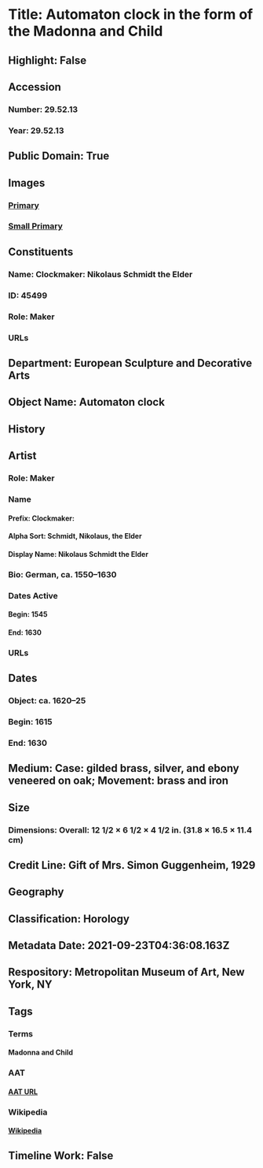 # Title: Automaton clock in the form of the Madonna and Child
## Highlight: False
## Accession
### Number: 29.52.13
### Year: 29.52.13
## Public Domain: True
## Images
### [Primary](https://images.metmuseum.org/CRDImages/es/original/ES965.jpg)
### [Small Primary](https://images.metmuseum.org/CRDImages/es/web-large/ES965.jpg)
## Constituents
### Name: Clockmaker: Nikolaus Schmidt the Elder
### ID: 45499
### Role: Maker
### URLs
## Department: European Sculpture and Decorative Arts
## Object Name: Automaton clock
## History
## Artist
### Role: Maker
### Name
#### Prefix: Clockmaker:
#### Alpha Sort: Schmidt, Nikolaus, the Elder
#### Display Name: Nikolaus Schmidt the Elder
### Bio: German, ca. 1550–1630
### Dates Active
#### Begin: 1545
#### End: 1630
### URLs
## Dates
### Object: ca. 1620–25
### Begin: 1615
### End: 1630
## Medium: Case: gilded brass, silver, and ebony veneered on oak; Movement: brass and iron
## Size
### Dimensions: Overall: 12 1/2 × 6 1/2 × 4 1/2 in. (31.8 × 16.5 × 11.4 cm)
## Credit Line: Gift of Mrs. Simon Guggenheim, 1929
## Geography
## Classification: Horology
## Metadata Date: 2021-09-23T04:36:08.163Z
## Respository: Metropolitan Museum of Art, New York, NY
## Tags
### Terms
#### Madonna and Child
### AAT
#### [AAT URL](http://vocab.getty.edu/page/ia/901000052)
### Wikipedia
#### [Wikipedia]()
## Timeline Work: False